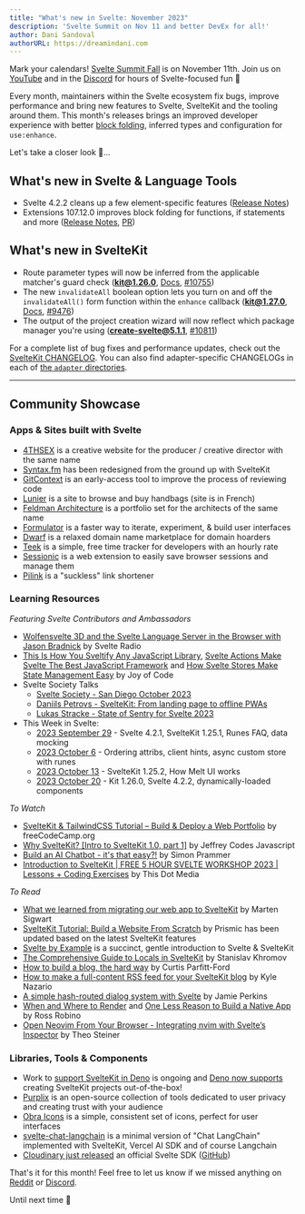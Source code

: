 ```yaml
---
title: "What's new in Svelte: November 2023"
description: 'Svelte Summit on Nov 11 and better DevEx for all!'
author: Dani Sandoval
authorURL: https://dreamindani.com
---
```


Mark your calendars! [Svelte Summit Fall](https://www.sveltesummit.com/2023/fall) is on November 11th. Join us on [YouTube](https://www.youtube.com/@SvelteSociety/streams) and in the [Discord](https://svelte.dev/chat) for hours of Svelte-focused fun 🎥

Every month, maintainers within the Svelte ecosystem fix bugs, improve performance and bring new features to Svelte, SvelteKit and the tooling around them. This month's releases brings an improved developer experience with better [block folding](https://code.visualstudio.com/docs/editor/codebasics#_folding), inferred types and configuration for `use:enhance`.

Let's take a closer look 👀...

## What's new in Svelte & Language Tools

- Svelte 4.2.2 cleans up a few element-specific features ([Release Notes](https://github.com/sveltejs/svelte/blob/master/packages/svelte/CHANGELOG.md#422))
- Extensions 107.12.0 improves block folding for functions, if statements and more ([Release Notes](https://github.com/sveltejs/language-tools/releases/tag/extensions-107.12.0), [PR](https://github.com/sveltejs/language-tools/pull/2169))

## What's new in SvelteKit

- Route parameter types will now be inferred from the applicable matcher's guard check (**kit@1.26.0**, [Docs](/docs/kit/advanced-routing#matching), [#10755](https://github.com/sveltejs/kit/pull/10755))
- The new `invalidateAll` boolean option lets you turn on and off the `invalidateAll()` form function within the `enhance` callback (**kit@1.27.0**, [Docs](/docs/kit/form-actions#progressive-enhancement-use-enhance), [#9476](https://github.com/sveltejs/kit/issues/9476))
- The output of the project creation wizard will now reflect which package manager you're using (**create-svelte@5.1.1**, [#10811](https://github.com/sveltejs/kit/pull/10811))

For a complete list of bug fixes and performance updates, check out the [SvelteKit CHANGELOG](https://github.com/sveltejs/kit/blob/master/packages/kit/CHANGELOG.md). You can also find adapter-specific CHANGELOGs in each of [the `adapter` directories](https://github.com/sveltejs/kit/tree/master/packages).

---

## Community Showcase

### Apps & Sites built with Svelte

- [4THSEX](https://4thsex.com/) is a creative website for the producer / creative director with the same name
- [Syntax.fm](https://github.com/syntaxfm/website) has been redesigned from the ground up with SvelteKit
- [GitContext](https://gitcontext.com/) is an early-access tool to improve the process of reviewing code
- [Lunier](https://www.lunier.fr/) is a site to browse and buy handbags (site is in French)
- [Feldman Architecture](https://feldmanarchitecture.com/) is a portfolio set for the architects of the same name
- [Formulator](https://formulator.app/) is a faster way to iterate, experiment, & build user interfaces
- [Dwarf](https://www.dwarf.domains/) is a relaxed domain name marketplace for domain hoarders
- [Teek](https://teek.vercel.app/) is a simple, free time tracker for developers with an hourly rate
- [Sessionic](https://github.com/navorite/sessionic) is a web extension to easily save browser sessions and manage them
- [Pilink](https://pil.ink/) is a "suckless" link shortener

### Learning Resources

_Featuring Svelte Contributors and Ambassadors_

- [Wolfensvelte 3D and the Svelte Language Server in the Browser with Jason Bradnick](https://www.svelteradio.com/episodes/wolfensvelte-3d-and-the-svelte-language-server-in-the-browser-with-jason-bradnick) by Svelte Radio
- [This Is How You Sveltify Any JavaScript Library](https://www.youtube.com/watch?v=RuM4KHTZqD4), [Svelte Actions Make Svelte The Best JavaScript Framework](https://www.youtube.com/watch?v=LGOqg0Y7sAc) and [How Svelte Stores Make State Management Easy](https://www.youtube.com/watch?v=L3uBfL-4dDM) by Joy of Code
- Svelte Society Talks
  - [Svelte Society - San Diego October 2023](https://www.youtube.com/watch?v=9FZYJTr24ZI)
  - [Daniils Petrovs - SvelteKit: From landing page to offline PWAs](https://www.youtube.com/watch?v=SaccqQ-JrZ4)
  - [Lukas Stracke - State of Sentry for Svelte 2023](https://www.youtube.com/watch?v=V4Hup134wdA)
- This Week in Svelte:
  - [2023 September 29](https://www.youtube.com/watch?v=SduFW1onshg) - Svelte 4.2.1, SvelteKit 1.25.1, Runes FAQ, data mocking
  - [2023 October 6](https://www.youtube.com/watch?v=CMXST0R6xRY) - Ordering attribs, client hints, async custom store with runes
  - [2023 October 13](https://www.youtube.com/watch?v=Tp6ctouCX7A) - SvelteKit 1.25.2, How Melt UI works
  - [2023 October 20](https://www.youtube.com/watch?v=O13bGtOV-aA) - Kit 1.26.0, Svelte 4.2.2, dynamically-loaded components

_To Watch_

- [SvelteKit & TailwindCSS Tutorial – Build & Deploy a Web Portfolio](https://www.youtube.com/watch?v=-2UjwQzxvBQ) by freeCodeCamp.org
- [Why SvelteKit? [Intro to SvelteKit 1.0, part 1]](https://www.youtube.com/watch?v=FP4AylVsiT8) by Jeffrey Codes Javascript
- [Build an AI Chatbot - it's that easy?!](https://www.youtube.com/watch?v=FcDj9_590Xg) by Simon Prammer
- [Introduction to SvelteKit | FREE 5 HOUR SVELTE WORKSHOP 2023 | Lessons + Coding Exercises](https://www.youtube.com/watch?v=wWRhX_Hzyf8) by This Dot Media

_To Read_

- [What we learned from migrating our web app to SvelteKit](https://blog.datawrapper.de/migrating-our-web-app-to-sveltekit/) by Marten Sigwart
- [SvelteKit Tutorial: Build a Website From Scratch](https://prismic.io/blog/svelte-sveltekit-tutorial) by Prismic has been updated based on the latest SvelteKit features
- [Svelte by Example](https://sveltebyexample.com/) is a succinct, gentle introduction to Svelte & SvelteKit
- [The Comprehensive Guide to Locals in SvelteKit](https://khromov.se/the-comprehensive-guide-to-locals-in-sveltekit/) by Stanislav Khromov
- [How to build a blog, the hard way](https://cpf.sh/blog/2023/10/27/how-to-build-a-blog-the-hard-way) by Curtis Parfitt-Ford
- [How to make a full-content RSS feed for your SvelteKit blog](https://www.kylenazario.com/blog/full-content-rss-feed-with-sveltekit) by Kyle Nazario
- [A simple hash-routed dialog system with Svelte](https://inorganik.net/posts/2023-10-08-routed-svelte-dialogs) by Jamie Perkins
- [When and Where to Render](https://blog.robino.dev/posts/rendering-strategies) and [One Less Reason to Build a Native App](https://blog.robino.dev/posts/install-web-app) by Ross Robino
- [Open Neovim From Your Browser - Integrating nvim with Svelte’s Inspector](https://theosteiner.de/open-neovim-from-your-browser-integrating-nvim-with-sveltes-inspector) by Theo Steiner

### Libraries, Tools & Components

- Work to [support SvelteKit in Deno](https://github.com/denoland/deno/issues/17248) is ongoing and [Deno now supports](https://github.com/denoland/deno/pull/21026) creating SvelteKit projects out-of-the-box!
- [Purplix](https://github.com/WardPearce/Purplix.io) is an open-source collection of tools dedicated to user privacy and creating trust with your audience
- [Obra Icons](https://github.com/Obra-Studio/obra-icons-svelte-public) is a simple, consistent set of icons, perfect for user interfaces
- [svelte-chat-langchain](https://github.com/SimonPrammer/svelte-chat-langchain) is a minimal version of "Chat LangChain" implemented with SvelteKit, Vercel AI SDK and of course Langchain
- [Cloudinary just released](https://svelte.cloudinary.dev/) an official Svelte SDK ([GitHub](https://github.com/cloudinary-community/svelte-cloudinary))

That's it for this month! Feel free to let us know if we missed anything on [Reddit](https://www.reddit.com/r/sveltejs/) or [Discord](https://discord.gg/svelte).

Until next time 👋
